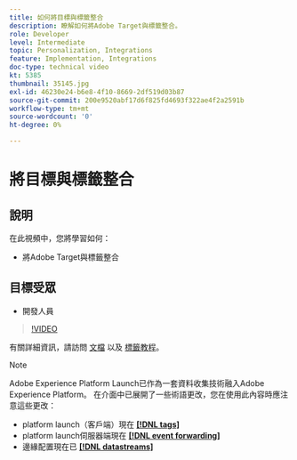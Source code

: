 ```yaml
---
title: 如何將目標與標籤整合
description: 瞭解如何將Adobe Target與標籤整合。
role: Developer
level: Intermediate
topic: Personalization, Integrations
feature: Implementation, Integrations
doc-type: technical video
kt: 5385
thumbnail: 35145.jpg
exl-id: 46230e24-b6e8-4f10-8669-2df519d03b87
source-git-commit: 200e9520abf17d6f825fd4693f322ae4f2a2591b
workflow-type: tm+mt
source-wordcount: '0'
ht-degree: 0%

---
```


# 將目標與標籤整合

## 說明

在此視頻中，您將學習如何：

* 將Adobe Target與標籤整合

## 目標受眾

* 開發人員

>[!VIDEO](https://video.tv.adobe.com/v/35145/?quality=12)

有關詳細資訊，請訪問 [文檔](https://experienceleague.adobe.com/docs/target/using/implement-target/client-side/at-js-implementation/deploy-at-js/cmp-implementing-target-using-adobe-launch.html?lang=en) 以及 [標籤教程](https://experienceleague.adobe.com/docs/launch-learn/implementing-in-websites-with-launch/index.html?lang=en)。

>[!NOTE]
>
>Adobe Experience Platform Launch已作為一套資料收集技術融入Adobe Experience Platform。 在介面中已展開了一些術語更改，您在使用此內容時應注意這些更改：
>
> * platform launch（客戶端）現在 **[[!DNL tags]](https://experienceleague.adobe.com/docs/experience-platform/tags/home.html)**
> * platform launch伺服器端現在 **[[!DNL event forwarding]](https://experienceleague.adobe.com/docs/experience-platform/tags/event-forwarding/overview.html)**
> * 邊緣配置現在已 **[[!DNL datastreams]](https://experienceleague.adobe.com/docs/experience-platform/edge/fundamentals/datastreams.html)**


